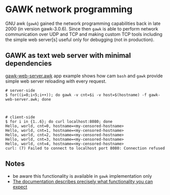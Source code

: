 # GAWK network programming

GNU awk (`gawk`) gained the network programming capabilities back in late 2000 (in version gawk-3.0.6). Since then `gawk` is able to perform network communication over UDP and TCP and making custom TCP tools including the simple web server[s] useful only for debugging (not in production).

## GAWK as text web server with minimal dependencies

[gawk-web-server.awk](gawk-web-server.awk) app example shows how cam `bash` and `gawk` provide simple web server reloading with every request.

```
# server-side
$ for((i=0;i<5;i++)); do gawk -v cnt=$i -v host=$(hostname) -f gawk-web-server.awk; done



# client-side
$ for i in {1..6}; do curl localhost:8080; done
Hello, world, cnt=0, hostname=<my-censored-hostname>
Hello, world, cnt=1, hostname=<my-censored-hostname>
Hello, world, cnt=2, hostname=<my-censored-hostname>
Hello, world, cnt=3, hostname=<my-censored-hostname>
Hello, world, cnt=4, hostname=<my-censored-hostname>
curl: (7) Failed to connect to localhost port 8080: Connection refused
```


## Notes
 * be aware this functionality is available in `gawk` implementation only
 * [The documentation describes precisely what functionality you can expect](https://www.gnu.org/software/gawk/manual/gawkinet/html_node/Introduction.html#Introduction)
